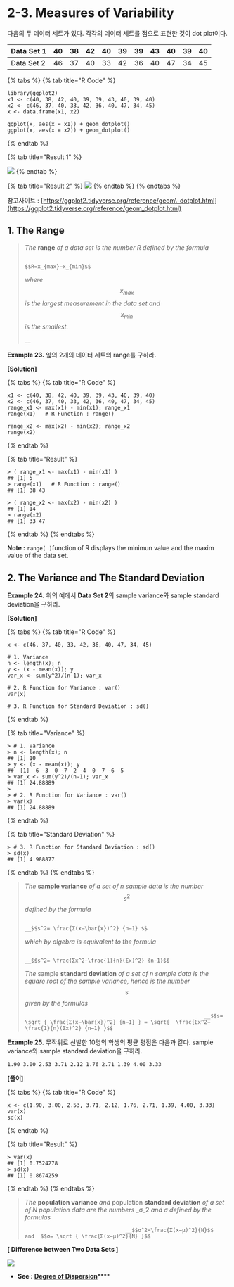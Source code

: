 # 2-3. Measures of Variability

다음의 두 데이터 세트가 있다. 각각의 데이터 세트를 점으로 표현한 것이 dot plot이다.

| Data Set 1 | 40 | 38 | 42 | 40 | 39 | 39 | 43 | 40 | 39 | 40 |
| :--- | :--- | :--- | :--- | :--- | :--- | :--- | :--- | :--- | :--- | :--- |
| Data Set 2 | 46 | 37 | 40 | 33 | 42 | 36 | 40 | 47 | 34 | 45 |

{% tabs %}
{% tab title="R Code" %}
```text
library(ggplot2)
x1 <- c(40, 38, 42, 40, 39, 39, 43, 40, 39, 40)
x2 <- c(46, 37, 40, 33, 42, 36, 40, 47, 34, 45)
x <- data.frame(x1, x2)

ggplot(x, aes(x = x1)) + geom_dotplot()
ggplot(x, aes(x = x2)) + geom_dotplot()
```
{% endtab %}

{% tab title="Result 1" %}
  

![](../.gitbook/assets/1570695168698.png)
{% endtab %}

{% tab title="Result 2" %}
![](../.gitbook/assets/1570695188616.png)
{% endtab %}
{% endtabs %}

참고사이트 : [https://ggplot2.tidyverse.org/reference/geom\_dotplot.html](https://ggplot2.tidyverse.org/reference/geom_dotplot.html)

## 1. The Range

> _The_ **range** _of a data set is the number_ _R_ _defined by the formula_  
>   
>                                                                   $$R=x_{max}−x_{min}$$ 
>
> _where_ $$x_{max}$$ _is the largest measurement in the data set and_ $$x_{min}$$ _is the smallest._
>
> \_\_

**Example 23.** 앞의 2개의 데이터 세트의 range를 구하라.

**\[Solution\]**

{% tabs %}
{% tab title="R Code" %}
```text
x1 <- c(40, 38, 42, 40, 39, 39, 43, 40, 39, 40)
x2 <- c(46, 37, 40, 33, 42, 36, 40, 47, 34, 45)
range_x1 <- max(x1) - min(x1); range_x1
range(x1)   # R Function : range()

range_x2 <- max(x2) - min(x2); range_x2
range(x2)
```
{% endtab %}

{% tab title="Result" %}
```text
> ( range_x1 <- max(x1) - min(x1) )
## [1] 5
> range(x1)   # R Function : range()
## [1] 38 43

> ( range_x2 <- max(x2) - min(x2) )
## [1] 14
> range(x2)
## [1] 33 47

```
{% endtab %}
{% endtabs %}

**Note :** `range( )`function of R displays the minimun value and the maxim value of the data set.

## 2. The Variance and The Standard Deviation

**Example 24.** 위의 예에서 **Data Set 2**의 sample variance와 sample standard deviation을 구하라.

**\[Solution\]**

{% tabs %}
{% tab title="R Code" %}
```text
x <- c(46, 37, 40, 33, 42, 36, 40, 47, 34, 45)

# 1. Variance
n <- length(x); n
y <- (x - mean(x)); y
var_x <- sum(y^2)/(n-1); var_x

# 2. R Function for Variance : var()
var(x)

# 3. R Function for Standard Deviation : sd()
```
{% endtab %}

{% tab title="Variance" %}
```text
> # 1. Variance
> n <- length(x); n
## [1] 10
> y <- (x - mean(x)); y
##  [1]  6 -3  0 -7  2 -4  0  7 -6  5
> var_x <- sum(y^2)/(n-1); var_x
## [1] 24.88889
> 
> # 2. R Function for Variance : var()
> var(x)
## [1] 24.88889

```
{% endtab %}

{% tab title="Standard Deviation" %}
```text
> # 3. R Function for Standard Deviation : sd()
> sd(x)
## [1] 4.988877
```
{% endtab %}
{% endtabs %}

> _The_ **sample variance** _of a set of_ _n_ _sample data is the number_ $$s^2$$ _defined by the formula_
>
>                                                                 __$$s^2= \frac{Σ(x−\bar{x})^2} {n−1} $$ 
>
> _which by algebra is equivalent to the formula_
>
>                                                                __$$s^2= \frac{Σx^2−\frac{1}{n}(Σx)^2} {n−1}$$ 
>
> _The_ sample **standard deviation** _of a set of_ _n_ _sample data is the square root of the sample variance, hence is the number_ $$s$$ _given by the formulas_
>
>                                                              __$$s=   \sqrt { \frac{Σ(x−\bar{x})^2} {n−1} } = \sqrt{  \frac{Σx^2−\frac{1}{n}(Σx)^2} {n−1} }$$



**Example 25.** 무작위로 선발한 10명의 학생의 평균 평점은 다음과 같다. sample variance와 sample standard deviation을 구하라.

```text
1.90 3.00 2.53 3.71 2.12 1.76 2.71 1.39 4.00 3.33
```

**\[풀이\]**

{% tabs %}
{% tab title="R Code" %}
```text
x <- c(1.90, 3.00, 2.53, 3.71, 2.12, 1.76, 2.71, 1.39, 4.00, 3.33)
var(x)
sd(x)
```
{% endtab %}

{% tab title="Result" %}
```text
> var(x)
## [1] 0.7524278
> sd(x)
## [1] 0.8674259
```
{% endtab %}
{% endtabs %}

> _The_ **population variance** _and_ population **standard deviation** _of a set of_ _N_ _population data are the numbers_ _σ_2 _and_ _σ_ _defined by the formulas_
>
>                                     __$$σ^2=\frac{Σ(x−μ)^2}{N}$$  and  $$σ= \sqrt { \frac{Σ(x−μ)^2}{N} }$$

**\[ Difference between Two Data Sets \]**

![](../.gitbook/assets/1570696359581.png)



* **See :** [**Degree of Dispersion**](https://rfriend.tistory.com/122)\*\*\*\*

